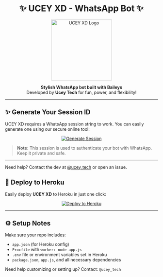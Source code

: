 <h1 align="center">✨ UCEY XD - WhatsApp Bot ✨</h1>

<p align="center">
  <img src="https://i.imgur.com/AhK98lU.png" width="200" alt="UCEY XD Logo"/>
</p>

<p align="center">
  <b>Stylish WhatsApp bot built with Baileys</b> <br>
  Developed by <strong>Ucey Tech</strong> for fun, power, and flexibility!
</p>

---
## ✨ Generate Your Session ID

UCEY XD requires a WhatsApp session string to work. You can easily generate one using our secure online tool:

<p align="center">
  <a href="https://ucey tech.onrender.com/" target="_blank">
    <img src="https://img.shields.io/badge/GENERATE%20SESSION-green?style=for-the-badge&logo=whatsapp&logoColor=white" alt="Generate Session">
  </a>
</p>

> **Note:** This session is used to authenticate your bot with WhatsApp. Keep it private and safe.

---

Need help? Contact the dev at [@ucey_tech](https://wa.me/+263779331359) or open an issue.

## 🚀 Deploy to Heroku

Easily deploy **UCEY XD** to Heroku in just one click:

<p align="center">
  <a href="https://heroku.com/deploy?template=https://github.com/user1463/UCEY-xd">
    <img src="https://www.herokucdn.com/deploy/button.svg" alt="Deploy to Heroku"/>
  </a>
</p>

---

## ⚙️ Setup Notes

Make sure your repo includes:
- `app.json` (for Heroku config)
- `Procfile` with `worker: node app.js`
- `.env` file or environment variables set in Heroku
- `package.json`, `app.js`, and all necessary dependencies

Need help customizing or setting up? Contact: `@ucey_tech`
